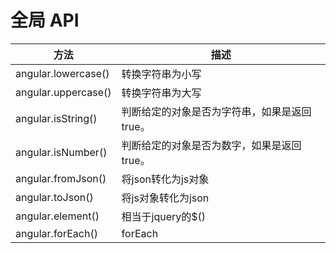 # 全局 API

方法                  | 描述
------------------- | -------------------------
angular.lowercase() | 转换字符串为小写
angular.uppercase() | 转换字符串为大写
angular.isString()  | 判断给定的对象是否为字符串，如果是返回 true。
angular.isNumber()  | 判断给定的对象是否为数字，如果是返回 true。
angular.fromJson()  | 将json转化为js对象
angular.toJson()    | 将js对象转化为json
angular.element()   | 相当于jquery的$()
angular.forEach()   | forEach
